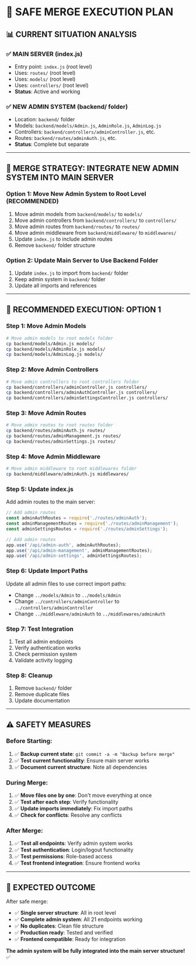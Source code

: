 # 🔄 **SAFE MERGE EXECUTION PLAN**

## 📊 **CURRENT SITUATION ANALYSIS**

### **✅ MAIN SERVER (index.js)**
- Entry point: `index.js` (root level)
- Uses: `routes/` (root level)
- Uses: `models/` (root level)
- Uses: `controllers/` (root level)
- **Status**: Active and working

### **✅ NEW ADMIN SYSTEM (backend/ folder)**
- Location: `backend/` folder
- Models: `backend/models/Admin.js`, `AdminRole.js`, `AdminLog.js`
- Controllers: `backend/controllers/adminController.js`, etc.
- Routes: `backend/routes/adminAuth.js`, etc.
- **Status**: Complete but separate

---

## 🎯 **MERGE STRATEGY: INTEGRATE NEW ADMIN SYSTEM INTO MAIN SERVER**

### **Option 1: Move New Admin System to Root Level (RECOMMENDED)**
1. Move admin models from `backend/models/` to `models/`
2. Move admin controllers from `backend/controllers/` to `controllers/`
3. Move admin routes from `backend/routes/` to `routes/`
4. Move admin middleware from `backend/middleware/` to `middlewares/`
5. Update `index.js` to include admin routes
6. Remove `backend/` folder structure

### **Option 2: Update Main Server to Use Backend Folder**
1. Update `index.js` to import from `backend/` folder
2. Keep admin system in `backend/` folder
3. Update all imports and references

---

## 🚀 **RECOMMENDED EXECUTION: OPTION 1**

### **Step 1: Move Admin Models**
```bash
# Move admin models to root models folder
cp backend/models/Admin.js models/
cp backend/models/AdminRole.js models/
cp backend/models/AdminLog.js models/
```

### **Step 2: Move Admin Controllers**
```bash
# Move admin controllers to root controllers folder
cp backend/controllers/adminController.js controllers/
cp backend/controllers/adminAuthController.js controllers/
cp backend/controllers/adminSettingsController.js controllers/
```

### **Step 3: Move Admin Routes**
```bash
# Move admin routes to root routes folder
cp backend/routes/adminAuth.js routes/
cp backend/routes/adminManagement.js routes/
cp backend/routes/adminSettings.js routes/
```

### **Step 4: Move Admin Middleware**
```bash
# Move admin middleware to root middlewares folder
cp backend/middleware/adminAuth.js middlewares/
```

### **Step 5: Update index.js**
Add admin routes to the main server:
```javascript
// Add admin routes
const adminAuthRoutes = require('./routes/adminAuth');
const adminManagementRoutes = require('./routes/adminManagement');
const adminSettingsRoutes = require('./routes/adminSettings');

// Add admin routes
app.use('/api/admin-auth', adminAuthRoutes);
app.use('/api/admin-management', adminManagementRoutes);
app.use('/api/admin-settings', adminSettingsRoutes);
```

### **Step 6: Update Import Paths**
Update all admin files to use correct import paths:
- Change `../models/Admin` to `../models/Admin`
- Change `../controllers/adminController` to `../controllers/adminController`
- Change `../middleware/adminAuth` to `../middlewares/adminAuth`

### **Step 7: Test Integration**
1. Test all admin endpoints
2. Verify authentication works
3. Check permission system
4. Validate activity logging

### **Step 8: Cleanup**
1. Remove `backend/` folder
2. Remove duplicate files
3. Update documentation

---

## ⚠️ **SAFETY MEASURES**

### **Before Starting:**
1. ✅ **Backup current state**: `git commit -a -m "Backup before merge"`
2. ✅ **Test current functionality**: Ensure main server works
3. ✅ **Document current structure**: Note all dependencies

### **During Merge:**
1. ✅ **Move files one by one**: Don't move everything at once
2. ✅ **Test after each step**: Verify functionality
3. ✅ **Update imports immediately**: Fix import paths
4. ✅ **Check for conflicts**: Resolve any conflicts

### **After Merge:**
1. ✅ **Test all endpoints**: Verify admin system works
2. ✅ **Test authentication**: Login/logout functionality
3. ✅ **Test permissions**: Role-based access
4. ✅ **Test frontend integration**: Ensure frontend works

---

## 🎯 **EXPECTED OUTCOME**

After safe merge:
- ✅ **Single server structure**: All in root level
- ✅ **Complete admin system**: All 21 endpoints working
- ✅ **No duplicates**: Clean file structure
- ✅ **Production ready**: Tested and verified
- ✅ **Frontend compatible**: Ready for integration

**The admin system will be fully integrated into the main server structure!** ✅
